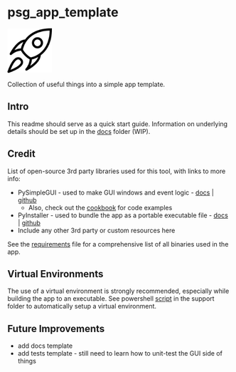 # psg_app_template
<img src="icon.png" alt="icon" width="100"/>

Collection of useful things into a simple app template.

## Intro
This readme should serve as a quick start guide. Information on underlying details should be set up in the [docs](/docs) folder (WIP).

## Credit
List of open-source 3rd party libraries used for this tool, with links to more info:
* PySimpleGUI - used to make GUI windows and event logic - [docs](https://www.pysimplegui.org/en/latest/) | [github](https://github.com/PySimpleGUI/PySimpleGUI) 
    * Also, check out the [cookbook](https://www.pysimplegui.org/en/latest/cookbook/) for code examples
* PyInstaller - used to bundle the app as a portable executable file - [docs](https://www.pyinstaller.org/en/stable/index.html) | [github](https://github.com/pyinstaller/pyinstaller)
* Include any other 3rd party or custom resources here

See the [requirements](/src/requirements.txt) file for a comprehensive list of all binaries used in the app.

## Virtual Environments
The use of a virtual environment is strongly recommended, especially while building the app to an executable. See powershell [script](src/support/env_copy.ps1) in the support folder to automatically setup a virtual environment.  

## Future Improvements
* add docs template
* add tests template - still need to learn how to unit-test the GUI side of things